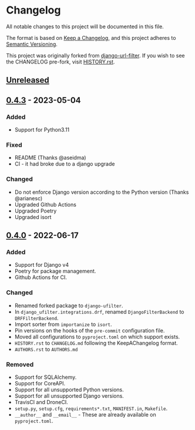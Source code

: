 # Changelog

All notable changes to this project will be documented in this file.

The format is based on [Keep a Changelog](https://keepachangelog.com/en/1.0.0/),
and this project adheres to [Semantic Versioning](https://semver.org/spec/v2.0.0.html).

This project was originally forked from [django-url-filter](https://github.com/miki725/django-url-filter). If you wish to see the CHANGELOG pre-fork, visit [HISTORY.rst](https://github.com/miki725/django-url-filter/blob/master/HISTORY.rst).

## [Unreleased]

## [0.4.3] - 2023-05-04

### Added

-   Support for Python3.11

### Fixed

-   README (Thanks @aseidma)
-   CI - it had broke due to a django upgrade

### Changed

-   Do not enforce Django version according to the Python version (Thanks @arianesc)
-   Upgraded Github Actions
-   Upgraded Poetry
-   Upgraded isort


## [0.4.0] - 2022-06-17

### Added

-   Support for Django v4
-   Poetry for package management.
-   Github Actions for CI.

### Changed

-   Renamed forked package to `django-ufilter`.
-   In `django_ufilter.integrations.drf`, renamed `DjangoFilterBackend` to `DRFFilterBackend`.
-   Import sorter from `importanize` to `isort`.
-   Pin versions on the hooks of the `pre-commit` configuration file.
-   Moved all configurations to `pyproject.toml` on which support exists.
-   `HISTORY.rst` to `CHANGELOG.md` following the KeepAChangelog format.
-   `AUTHORS.rst` to `AUTHORS.md`

### Removed

-   Support for SQLAlchemy.
-   Support for CoreAPI.
-   Support for all unsupported Python versions.
-   Support for all unsupported Django versions.
-   TravisCI and DroneCI.
-   `setup.py`, `setup.cfg`, `requirements*.txt`, `MANIFEST.in`, `Makefile`.
-   `__author__` and `__email__` - These are already available on `pyproject.toml`.

[Unreleased]: https://github.com/Qu4tro/django-ufilter/compare/v0.4.3...HEAD
[0.4.3]: https://github.com/Qu4tro/django-ufilter/releases/tag/v0.4.3
[0.4.0]: https://github.com/Qu4tro/django-ufilter/releases/tag/v0.4.0
